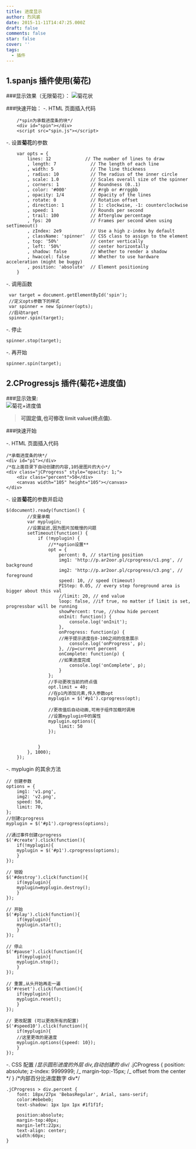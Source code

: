 ```yaml
---
title: 进度显示
author: 烈风裘
date: 2015-11-11T14:47:25.000Z
draft: false
comments: false
star: false
cover: ''
tags: 
  - 插件
---
```


## 1.spanjs 插件使用(菊花)

###显示效果（无限菊花）：
![菊花状](http://pic002.cnblogs.com/images/2012/263737/2012110210275693.png)

###快速开始：
-. HTML 页面插入代码

```
    /*spin为承载进度条的块*/
    <div id="spin"></div>
    <script src="spin.js"></script>
```

-. 设置**菊花**的参数

```
    var opts = {
      	lines: 12             // The number of lines to draw
    	, length: 7             // The length of each line
    	, width: 5              // The line thickness
    	, radius: 10            // The radius of the inner circle
    	, scale: 1.0            // Scales overall size of the spinner
    	, corners: 1            // Roundness (0..1)
    	, color: '#000'         // #rgb or #rrggbb
    	, opacity: 1/4          // Opacity of the lines
    	, rotate: 0             // Rotation offset
    	, direction: 1          // 1: clockwise, -1: counterclockwise
    	, speed: 1              // Rounds per second
    	, trail: 100            // Afterglow percentage
    	, fps: 20               // Frames per second when using setTimeout()
    	, zIndex: 2e9           // Use a high z-index by default
    	, className: 'spinner'  // CSS class to assign to the element
    	, top: '50%'            // center vertically
    	, left: '50%'           // center horizontally
    	, shadow: false         // Whether to render a shadow
    	, hwaccel: false        // Whether to use hardware acceleration (might be buggy)
    	, position: 'absolute'  // Element positioning
    }
```

-. 调用函数

     var target = document.getElementById('spin');
     //定义opts参数下的样式
     var spinner = new Spinner(opts);
     //启动target
     spinner.spin(target);

-. 停止

    spinner.stop(target);

-. 再开始

    spinner.spin(target);

## 2.CProgressjs 插件(菊花+进度值)

###显示效果:  
![菊花+进度值](http://pic002.cnblogs.com/images/2012/36987/2012102316464528.jpg)

> **可固定值,也可修改 limit value(终点值).**

###快速开始

-. HTML 页面插入代码

    /*承载进度条的块*/
    <div id="p1"></div>
    /*在上面目录下自动创建的内容,105是图片的大小*/
    <div class="jCProgress" style="opacity: 1;">
    	<div class="percent">50</div>
    	<canvas width="105" height="105"></canvas>
    </div>

-. 设置**菊花**的参数并启动

    $(document).ready(function() {
    		//变量承载
            var myplugin;
            //设置延迟,因为图片加载慢的问题
            setTimeout(function() {
                if (!myplugin) {
                	//**option设置**
                    opt = {
                        percent: 0, // starting position
                        img1: 'http://p.ar2oor.pl/cprogress/c1.png', // background
                        img2: 'http://p.ar2oor.pl/cprogress/c3.png', // foreground
                        speed: 10, // speed (timeout)
                        PIStep: 0.05, // every step foreground area is bigger about this val
                        //limit: 20, // end value
                        loop: false, //if true, no matter if limit is set, progressbar will be running
                        showPercent: true, //show hide percent
                        onInit: function() {
                            console.log('onInit');
                        },
                        onProgress: function(p) {
                        //用于提示进度在0-100之间的信息展示
                            console.log('onProgress', p);
                        }, //p=current percent
                        onComplete: function(p) {
                        //如果进度完成
                            console.log('onComplete', p);
                        }
                    };
                    //手动更改当前的终点值
                    opt.limit = 40;
                    //在p1内添加元素,传入参数opt
                    myplugin = $('#p1').cprogress(opt);

                    //更改值后自动动画,可用于组件加载时调用
                    //设置myplugin中的属性
                    myplugin.options({
                        limit: 50
                    });


                }
            }, 1000);
        });

-. myplugin 的其余方法

    // 创建参数
    options = {
     	img1: 'v1.png',
     	img2: 'v2.png',
     	speed: 50,
     	limit: 70,
    };
    //创建cprogress
    myplugin = $('#p1').cprogress(options);

    //通过事件创建cprogress
    $('#create').click(function(){
        if(!myplugin){
      	myplugin = $('#p1').cprogress(options);
     	}
    });

    // 销毁
    $('#destroy').click(function(){
     	if(myplugin){
      	myplugin=myplugin.destroy();
     	}
    });

    // 开始
    $('#play').click(function(){
     	if(myplugin){
      	myplugin.start();
     	}
    });

    // 停止
    $('#pause').click(function(){
     	if(myplugin){
      	myplugin.stop();
     	}
    });

    // 重置,从头开始再走一遍
    $('#reset').click(function(){
     	if(myplugin){
      	myplugin.reset();
     	}
    });

    // 更改配置 (可以更改所有的配置)
    $('#speed10').click(function(){
     	if(myplugin){
     	//这里更改的是速度
      	myplugin.options({speed: 10});
     	}
    });

-. CSS 配置
/_显示圆形进度的外层 div,自动创建的 div_/
.jCProgress {
position: absolute;
z-index: 9999999;
/_ margin-top:-15px; /_ offset from the center */
}
/*内部百分比进度数字 div\*/

    .jCProgress > div.percent {
     	font: 18px/27px 'BebasRegular', Arial, sans-serif;
     	color:#ebebeb;
     	text-shadow: 1px 1px 1px #1f1f1f;

     	position:absolute;
     	margin-top:40px;
     	margin-left:22px;
     	text-align: center;
     	width:60px;
    }
